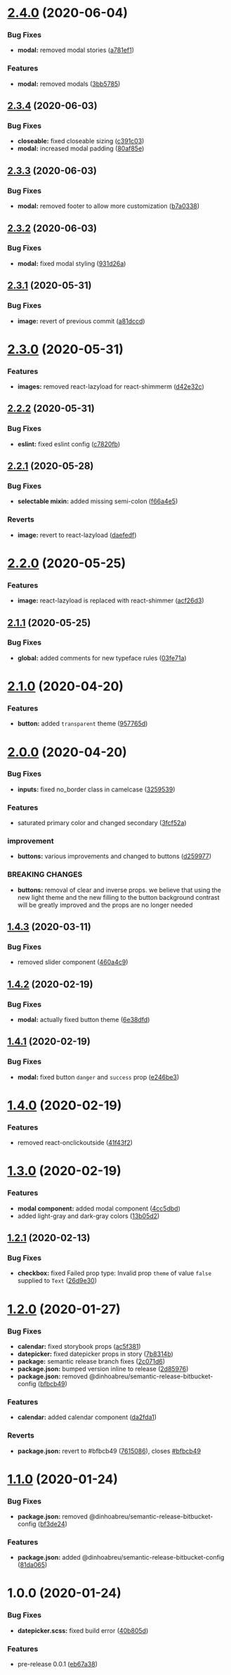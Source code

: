 # [2.4.0](https://bitbucket.org/iseats/apollo/compare/v2.3.4...v2.4.0) (2020-06-04)


### Bug Fixes

* **modal:** removed modal stories ([a781ef1](https://bitbucket.org/iseats/apollo/commits/a781ef1d334f727e285402624ae0fe3b87319576))


### Features

* **modal:** removed modals ([3bb5785](https://bitbucket.org/iseats/apollo/commits/3bb5785bf719cf701198cff349b29f5a28e29dc1))

## [2.3.4](https://bitbucket.org/iseats/apollo/compare/v2.3.3...v2.3.4) (2020-06-03)


### Bug Fixes

* **closeable:** fixed closeable sizing ([c391c03](https://bitbucket.org/iseats/apollo/commits/c391c030609d9352c2d6012867bcb221ad065c3b))
* **modal:** increased modal padding ([80af85e](https://bitbucket.org/iseats/apollo/commits/80af85e1590842a245fa1d5af0a20657e9f30ccb))

## [2.3.3](https://bitbucket.org/iseats/apollo/compare/v2.3.2...v2.3.3) (2020-06-03)


### Bug Fixes

* **modal:** removed footer to allow more customization ([b7a0338](https://bitbucket.org/iseats/apollo/commits/b7a0338af53b6365bfbcff24d31d66d883e9ffbb))

## [2.3.2](https://bitbucket.org/iseats/apollo/compare/v2.3.1...v2.3.2) (2020-06-03)


### Bug Fixes

* **modal:** fixed modal styling ([931d26a](https://bitbucket.org/iseats/apollo/commits/931d26a97e7e6491b7f14589b0a50757156f892f))

## [2.3.1](https://bitbucket.org/iseats/apollo/compare/v2.3.0...v2.3.1) (2020-05-31)


### Bug Fixes

* **image:** revert of previous commit ([a81dccd](https://bitbucket.org/iseats/apollo/commits/a81dccd16bdaef9ba43654f86ce6891f4ea91ee9))

# [2.3.0](https://bitbucket.org/iseats/apollo/compare/v2.2.2...v2.3.0) (2020-05-31)


### Features

* **images:** removed react-lazyload for react-shimmerm ([d42e32c](https://bitbucket.org/iseats/apollo/commits/d42e32c03922816c080e60621a73f2f84661fea6))

## [2.2.2](https://bitbucket.org/iseats/apollo/compare/v2.2.1...v2.2.2) (2020-05-31)


### Bug Fixes

* **eslint:** fixed eslint config ([c7820fb](https://bitbucket.org/iseats/apollo/commits/c7820fb277c956057b541778c4d394a0434e2ac8))

## [2.2.1](https://bitbucket.org/iseats/apollo/compare/v2.2.0...v2.2.1) (2020-05-28)


### Bug Fixes

* **selectable mixin:** added missing semi-colon ([f66a4e5](https://bitbucket.org/iseats/apollo/commits/f66a4e56abf0eaad09a6305f0afb21f04d6d5b6f))


### Reverts

* **image:** revert to react-lazyload ([daefedf](https://bitbucket.org/iseats/apollo/commits/daefedfd9af758cc5942ff6d01fe5b4937f3495d))

# [2.2.0](https://bitbucket.org/iseats/apollo/compare/v2.1.1...v2.2.0) (2020-05-25)


### Features

* **image:** react-lazyload is replaced with react-shimmer ([acf26d3](https://bitbucket.org/iseats/apollo/commits/acf26d3d2b2d8f43a51b5f0072fcadb11f3a4f40))

## [2.1.1](https://bitbucket.org/iseats/apollo/compare/v2.1.0...v2.1.1) (2020-05-25)


### Bug Fixes

* **global:** added comments for new typeface rules ([03fe71a](https://bitbucket.org/iseats/apollo/commits/03fe71aaf1ac1f0ec0ab24f707f837db5bdaf0e8))

# [2.1.0](https://bitbucket.org/iseats/apollo/compare/v2.0.0...v2.1.0) (2020-04-20)


### Features

* **button:** added `transparent` theme ([957765d](https://bitbucket.org/iseats/apollo/commits/957765dc05c05a9e8b14b18410b93f71e4fbe2e2))

# [2.0.0](https://bitbucket.org/iseats/apollo/compare/v1.4.3...v2.0.0) (2020-04-20)


### Bug Fixes

* **inputs:** fixed no_border class in camelcase ([3259539](https://bitbucket.org/iseats/apollo/commits/32595399ac53f29358d24d86f1cf6a6e986bb115))


### Features

* saturated primary color and changed secondary ([3fcf52a](https://bitbucket.org/iseats/apollo/commits/3fcf52a1cb6c77972b2c5c327210d28fa3e3838c))


### improvement

* **buttons:** various improvements and changed to buttons ([d259977](https://bitbucket.org/iseats/apollo/commits/d25997758c751c454ef9f4cafc12610defe9e50e))


### BREAKING CHANGES

* **buttons:** removal of clear and inverse props. we believe that using the new light theme and
the new filling to the button background contrast will be greatly improved and the props are no
longer needed

## [1.4.3](https://bitbucket.org/iseats/apollo/compare/v1.4.2...v1.4.3) (2020-03-11)


### Bug Fixes

* removed slider component ([460a4c9](https://bitbucket.org/iseats/apollo/commits/460a4c922f8b93588ab2cebd690ab85a0d35ae5c))

## [1.4.2](https://bitbucket.org/iseats/apollo/compare/v1.4.1...v1.4.2) (2020-02-19)


### Bug Fixes

* **modal:** actually fixed button theme ([6e38dfd](https://bitbucket.org/iseats/apollo/commits/6e38dfd9bf37655bad15f45503cce41780c124e2))

## [1.4.1](https://bitbucket.org/iseats/apollo/compare/v1.4.0...v1.4.1) (2020-02-19)


### Bug Fixes

* **modal:** fixed button `danger` and `success` prop ([e246be3](https://bitbucket.org/iseats/apollo/commits/e246be310a12c42a0d7d82e4e89b3572fcf9864d))

# [1.4.0](https://bitbucket.org/iseats/apollo/compare/v1.3.0...v1.4.0) (2020-02-19)


### Features

* removed react-onclickoutside ([41f43f2](https://bitbucket.org/iseats/apollo/commits/41f43f2dfc6c10a54ff9c30c2441b516e6dba556))

# [1.3.0](https://bitbucket.org/iseats/apollo/compare/v1.2.1...v1.3.0) (2020-02-19)


### Features

* **modal component:** added modal component ([4cc5dbd](https://bitbucket.org/iseats/apollo/commits/4cc5dbd2bdee4e85193e519f5b7a8f94474183cc))
* added light-gray and dark-gray colors ([13b05d2](https://bitbucket.org/iseats/apollo/commits/13b05d2d187f76bc081a0edf75d406715d8e9be3))

## [1.2.1](https://bitbucket.org/iseats/apollo/compare/v1.2.0...v1.2.1) (2020-02-13)


### Bug Fixes

* **checkbox:** fixed Failed prop type: Invalid prop `theme` of value `false` supplied to `Text` ([26d9e30](https://bitbucket.org/iseats/apollo/commits/26d9e308328e5bf8e9f0d89360820d2795bc435c))

# [1.2.0](https://bitbucket.org/iseats/apollo/compare/v1.1.0...v1.2.0) (2020-01-27)


### Bug Fixes

* **calendar:** fixed storybook props ([ac5f381](https://bitbucket.org/iseats/apollo/commits/ac5f3815f509a8c3a16a796e73f495883bbe4fd3))
* **datepicker:** fixed datepicker props in story ([7b8314b](https://bitbucket.org/iseats/apollo/commits/7b8314b83b9c7166a2c8ff5e5a8fc11cfdffc36a))
* **package:** semantic release branch fixes ([2c071d6](https://bitbucket.org/iseats/apollo/commits/2c071d632725ff6f280913b100fcecdaf00de64e))
* **package.json:** bumped version inline to release ([2d85976](https://bitbucket.org/iseats/apollo/commits/2d85976fadcafd15fd05803a787d3a2430f56913))
* **package.json:** removed @dinhoabreu/semantic-release-bitbucket-config ([bfbcb49](https://bitbucket.org/iseats/apollo/commits/bfbcb4976839d8d872c5a951408ef0c74c7ba377))


### Features

* **calendar:** added calendar component ([da2fda1](https://bitbucket.org/iseats/apollo/commits/da2fda176d44e0b64688136bad5b61a2adac02e9))


### Reverts

* **package.json:** revert to #bfbcb49 ([7615086](https://bitbucket.org/iseats/apollo/commits/7615086e8cea603f334dcc84d849d5bf25157f6f)), closes [#bfbcb49](https://bitbucket.org/iseats/apollo/issue/bfbcb49)

# [1.1.0](https://bitbucket.org/iseats/apollo/compare/v1.0.0...v1.1.0) (2020-01-24)


### Bug Fixes

* **package.json:** removed @dinhoabreu/semantic-release-bitbucket-config ([bf3de24](https://bitbucket.org/iseats/apollo/commits/bf3de245c0fe5349ee439e49cfeb0e2da88d1ebb))


### Features

* **package.json:** added @dinhoabreu/semantic-release-bitbucket-config ([81da065](https://bitbucket.org/iseats/apollo/commits/81da065fc2d09c648470cec2bfa14aa9fcf8c60b))

# 1.0.0 (2020-01-24)


### Bug Fixes

* **datepicker.scss:** fixed build error ([40b805d](https://bitbucket.org/iseats/apollo/commits/40b805d24b687e541d48de4ce1f3bcca4f8ccf7b))


### Features

* pre-release 0.0.1 ([eb67a38](https://bitbucket.org/iseats/apollo/commits/eb67a38afd3fc54df832e0e591a65201b33fe9c8))
